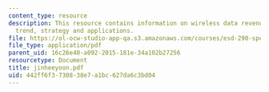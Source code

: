 ```yaml
---
content_type: resource
description: This resource contains information on wireless data revenue, convergence
  trend, strategy and applications.
file: https://ol-ocw-studio-app-qa.s3.amazonaws.com/courses/esd-290-special-topics-in-supply-chain-management-spring-2005/442ff6f3730838e7a1bc627da6c3bd04_jinheeyoon.pdf
file_type: application/pdf
parent_uid: 16c26e40-a092-2015-181e-34a102b27256
resourcetype: Document
title: jinheeyoon.pdf
uid: 442ff6f3-7308-38e7-a1bc-627da6c3bd04
---
```


